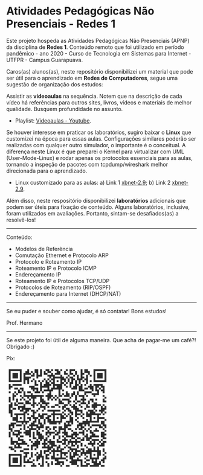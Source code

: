 # Atividades Pedagógicas Não Presenciais - Redes 1

Este projeto hospeda as Atividades Pedagógicas Não Presenciais (APNP) da disciplina de  **Redes 1**. Conteúdo remoto que foi utilizado em período pandêmico - ano 2020 - Curso de Tecnologia em Sistemas para Internet - UTFPR - Campus Guarapuava.

Caros(as) alunos(as), neste repositório disponibilizei um material que pode ser útil para o aprendizado em **Redes de Computadores**, segue uma sugestão de organização dos estudos:

Assistir as **videoaulas** na sequência. Notem que na descrição de cada vídeo há referências para outros sites, livros, vídeos e materiais de melhor qualidade. Busquem profundidade no assunto.

- Playlist: [Videoaulas - Youtube](https://www.youtube.com/watch?v=33YAzgbrjb8&list=PL4ySOdUYDU9Aoni50OVy-yJswA5CGOG1k).

Se houver interesse em praticar os laboratórios, sugiro baixar o **Linux** que customizei na época para essas aulas. Configurações similares poderão ser realizadas com qualquer outro simulador, o importante é o conceitual. A diferença neste Linux é que preparei o Kernel para virtualizar com UML (User-Mode-Linux) e rodar apenas os protocolos essenciais para as aulas, tornando a inspeção de pacotes com tcpdump/wireshark melhor direcionada para o aprendizado.
 
- Linux customizado para as aulas: a) Link 1 [xbnet-2.9](https://nuvem.utfpr.edu.br/index.php/s/Up1aZm0RFPpmKWr); b) Link 2 [xbnet-2.9](https://drive.google.com/file/d/1V4tdBn8-RQPDYvhrDSvxvGHQ6tXQ7irw/view?usp=sharing).

Além disso, neste respositório disponibilizei **laboratórios** adicionais que podem ser úteis para fixação de conteúdo. Alguns laboratórios, inclusive, foram utilizados em avaliações. Portanto, sintam-se desafiados(as) a resolvê-los!

* * *

Conteúdo:
- Modelos de Referência
- Comutação Ethernet e Protocolo ARP
- Protocolo e Roteamento IP
- Roteamento IP e Protocolo ICMP
- Endereçamento IP
- Roteamento IP e Protocolos TCP/UDP
- Protocolos de Roteamento (RIP/OSPF)
- Endereçamento para Internet (DHCP/NAT)

* * *

Se eu puder e souber como ajudar, é só contatar! Bons estudos!

Prof. Hermano

* * * 

Se este projeto foi útil de alguma maneira. Que acha de pagar-me um café?! Obrigado :)

Pix:

![](pix.jpg)

